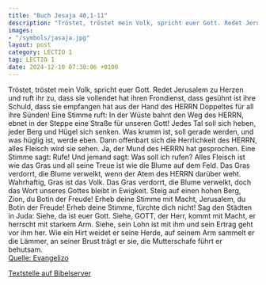 ```yaml
---
title: "Buch Jesaja 40,1-11"
description: "Tröstet, tröstet mein Volk, spricht euer Gott. Redet Jerusalem zu Herzen und ruft ihr zu, dass sie vollendet hat ihren Frondienst, dass gesühnt ist ihre Schuld, dass sie empfangen hat aus der Hand des HERRN Doppeltes für all ihre Sünden! Eine Stimme ruft: In der Wüste bahnt den W...."
images:
- "/symbols/jasaja.jpg"
layout: post
category: LECTIO 1
tag: LECTIO 1
date: 2024-12-10 07:30:06 +0100
---
```

Tröstet, tröstet mein Volk, spricht euer Gott.
Redet Jerusalem zu Herzen und ruft ihr zu, dass sie vollendet hat ihren Frondienst, dass gesühnt ist ihre Schuld, dass sie empfangen hat aus der Hand des HERRN Doppeltes für all ihre Sünden!
Eine Stimme ruft: In der Wüste bahnt den Weg des HERRN, ebnet in der Steppe eine Straße für unseren Gott!
Jedes Tal soll sich heben, jeder Berg und Hügel sich senken.<!--more--> Was krumm ist, soll gerade werden, und was hüglig ist, werde eben.
Dann offenbart sich die Herrlichkeit des HERRN, alles Fleisch wird sie sehen. Ja, der Mund des HERRN hat gesprochen.
Eine Stimme sagt: Rufe! Und jemand sagt: Was soll ich rufen? Alles Fleisch ist wie das Gras und all seine Treue ist wie die Blume auf dem Feld.
Das Gras verdorrt, die Blume verwelkt, wenn der Atem des HERRN darüber weht. Wahrhaftig, Gras ist das Volk.
Das Gras verdorrt, die Blume verwelkt, doch das Wort unseres Gottes bleibt in Ewigkeit.
Steig auf einen hohen Berg, Zion, du Botin der Freude! Erheb deine Stimme mit Macht, Jerusalem, du Botin der Freude! Erheb deine Stimme, fürchte dich nicht! Sag den Städten in Juda: Siehe, da ist euer Gott.
Siehe, GOTT, der Herr, kommt mit Macht, er herrscht mit starkem Arm. Siehe, sein Lohn ist mit ihm und sein Ertrag geht vor ihm her.
Wie ein Hirt weidet er seine Herde, auf seinem Arm sammelt er die Lämmer, an seiner Brust trägt er sie, die Mutterschafe führt er behutsam.<br>
[Quelle: Evangelizo](https://evangeliumtagfuertag.org/DE/gospel)

[Textstelle auf Bibelserver](https://www.bibleserver.com/EU/Jesaja40,1-11)
